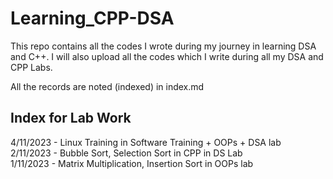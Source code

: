 # Learning_CPP-DSA
This repo contains all the codes I wrote during my journey in learning DSA and C++. I will also upload all the codes which I write during all my DSA and CPP Labs.

All the records are noted (indexed) in index.md



## Index for Lab Work

4/11/2023 - Linux Training in Software Training + OOPs + DSA lab \
2/11/2023 - Bubble Sort, Selection Sort in CPP in DS Lab \
1/11/2023 - Matrix Multiplication, Insertion Sort in OOPs lab

